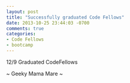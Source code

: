 ```yaml
---
layout: post
title: "Successfully graduated Code Fellows"
date: 2013-10-25 23:44:03 -0700
comments: true
categories:
- Code Fellows
- bootcamp
---
```

12/9  Graduated CodeFellows

~ Geeky Mama Mare ~

